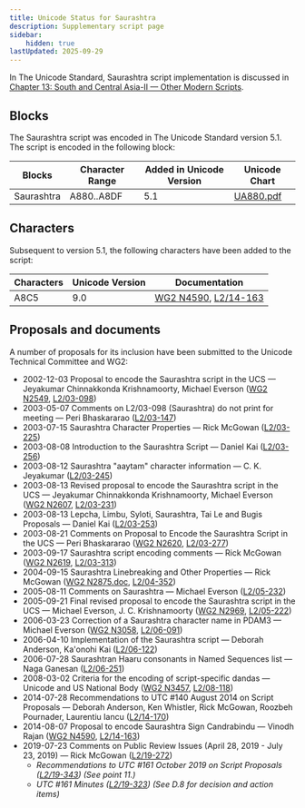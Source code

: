 ```yaml
---
title: Unicode Status for Saurashtra
description: Supplementary script page
sidebar:
    hidden: true
lastUpdated: 2025-09-29
---
```


In The Unicode Standard, Saurashtra script implementation is discussed in [Chapter 13: South and Central Asia-II — Other Modern Scripts](https://www.unicode.org/versions/latest/core-spec/chapter-13/#G28198).

## Blocks

The Saurashtra script was encoded in The Unicode Standard version 5.1. The script is encoded in the following block:

| Blocks | Character Range | Added in Unicode Version | Unicode Chart |
| ------ | --------------- | ------------------------ | ------------- |
| Saurashtra | A880..A8DF | 5.1 | [UA880.pdf](http://www.unicode.org/charts/PDF/UA880.pdf) |

## Characters

Subsequent to version 5.1, the following characters have been added to the script:

| Characters | Unicode Version | Documentation |
| ---------- | --------------- | ------------- |
| A8C5 |  9.0  | [WG2 N4590](https://www.unicode.org/wg2/docs/n4590.pdf), [L2/14-163](http://www.unicode.org/cgi-bin/GetMatchingDocs.pl?L2/14-163) |

## Proposals and documents

A number of proposals for its inclusion have been submitted to the Unicode Technical Committee and WG2:
- 2002-12-03 Proposal to encode the Saurashtra script in the UCS — Jeyakumar Chinnakkonda Krishnamoorty, Michael Everson ([WG2 N2549](https://www.unicode.org/wg2/docs/n2549.pdf), [L2/03-098](http://www.unicode.org/cgi-bin/GetMatchingDocs.pl?L2/03-098))
- 2003-05-07 Comments on L2/03-098 (Saurashtra) do not print for meeting — Peri Bhaskararao ([L2/03-147](http://www.unicode.org/cgi-bin/GetMatchingDocs.pl?L2/03-147))
- 2003-07-15 Saurashtra Character Properties — Rick McGowan ([L2/03-225](http://www.unicode.org/cgi-bin/GetMatchingDocs.pl?L2/03-225))
- 2003-08-08 Introduction to the Saurashtra Script — Daniel Kai ([L2/03-256](http://www.unicode.org/cgi-bin/GetMatchingDocs.pl?L2/03-256))
- 2003-08-12 Saurashtra "aaytam" character information — C. K. Jeyakumar ([L2/03-245](http://www.unicode.org/cgi-bin/GetMatchingDocs.pl?L2/03-245))
- 2003-08-13 Revised proposal to encode the Saurashtra script in the UCS — Jeyakumar Chinnakkonda Krishnamoorty, Michael Everson ([WG2 N2607](https://www.unicode.org/wg2/docs/n2607.pdf), [L2/03-231](http://www.unicode.org/cgi-bin/GetMatchingDocs.pl?L2/03-231))
- 2003-08-13 Lepcha, Limbu, Syloti, Saurashtra, Tai Le and Bugis Proposals — Daniel Kai ([L2/03-253](http://www.unicode.org/cgi-bin/GetMatchingDocs.pl?L2/03-253))
- 2003-08-21 Comments on Proposal to Encode the Saurashtra Script in the UCS — Peri Bhaskararao ([WG2 N2620](https://www.unicode.org/wg2/docs/n2620.pdf), [L2/03-277](http://www.unicode.org/cgi-bin/GetMatchingDocs.pl?L2/03-277))
- 2003-09-17 Saurashtra script encoding comments — Rick McGowan ([WG2 N2619](https://www.unicode.org/wg2/docs/n2619.pdf), [L2/03-313](http://www.unicode.org/cgi-bin/GetMatchingDocs.pl?L2/03-313))
- 2004-09-15 Saurashtra Linebreaking and Other Properties — Rick McGowan ([WG2 N2875.doc](https://www.unicode.org/wg2/docs/n2875.doc), [L2/04-352](http://www.unicode.org/cgi-bin/GetMatchingDocs.pl?L2/04-352))
- 2005-08-11 Comments on Saurashtra — Michael Everson ([L2/05-232](http://www.unicode.org/cgi-bin/GetMatchingDocs.pl?L2/05-232))
- 2005-09-21 Final revised proposal to encode the Saurashtra script in the UCS — Michael Everson, J. C. Krishnamoorty ([WG2 N2969](https://www.unicode.org/wg2/docs/n2969.pdf), [L2/05-222](http://www.unicode.org/cgi-bin/GetMatchingDocs.pl?L2/05-222))
- 2006-03-23 Correction of a Saurashtra character name in PDAM3 — Michael Everson ([WG2 N3058](https://www.unicode.org/wg2/docs/n3058.pdf), [L2/06-091](http://www.unicode.org/cgi-bin/GetMatchingDocs.pl?L2/06-091))
- 2006-04-10 Implementation of the Saurashtra script — Deborah Anderson, Ka'onohi Kai ([L2/06-122](http://www.unicode.org/cgi-bin/GetMatchingDocs.pl?L2/06-122))
- 2006-07-28 Saurashtran Haaru consonants in Named Sequences list — Naga Ganesan ([L2/06-251](http://www.unicode.org/cgi-bin/GetMatchingDocs.pl?L2/06-251))
- 2008-03-02 Criteria for the encoding of script-specific dandas — Unicode and US National Body ([WG2 N3457](https://www.unicode.org/wg2/docs/n3457.pdf), [L2/08-118](http://www.unicode.org/cgi-bin/GetMatchingDocs.pl?L2/08-118))
- 2014-07-28 Recommendations to UTC #140 August 2014 on Script Proposals — Deborah Anderson, Ken Whistler, Rick McGowan, Roozbeh Pournader, Laurentiu Iancu ([L2/14-170](http://www.unicode.org/cgi-bin/GetMatchingDocs.pl?L2/14-170))
- 2014-08-07 Proposal to encode Saurashtra Sign Candrabindu — Vinodh Rajan ([WG2 N4590](https://www.unicode.org/wg2/docs/n4590.pdf), [L2/14-163](http://www.unicode.org/cgi-bin/GetMatchingDocs.pl?L2/14-163))
- 2019-07-23 Comments on Public Review Issues (April 28, 2019 - July 23, 2019) — Rick McGowan ([L2/19-272](http://www.unicode.org/cgi-bin/GetMatchingDocs.pl?L2/19-272))
  - _Recommendations to UTC #161 October 2019 on Script Proposals ([L2/19-343](http://www.unicode.org/L2/L2019/19343-script-adhoc-recs.pdf)) (See point 11.)_
  - _UTC #161 Minutes ([L2/19-323](https://www.unicode.org/L2/L2019/19323.htm)) (See D.8 for decision and action items)_
